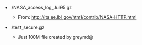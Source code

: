 * ./NASA_access_log_Jul95.gz
    - From: http://ita.ee.lbl.gov/html/contrib/NASA-HTTP.html

* ./test_secure.gz
    - Just 100M file created by greymd@

